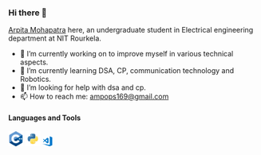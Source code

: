 ### Hi there 👋

[Arpita Mohapatra](https://github.com/Arpita-25) here, an undergraduate student in Electrical engineering department at NIT Rourkela.
- 🔭 I’m currently working on to improve myself in various technical aspects.
- 🌱 I’m currently learning DSA, CP, communication technology and Robotics. 
- 🤔 I’m looking for help with dsa and cp.
- 📫 How to reach me: [ampops169@gmail.com](ampops169@gmail.com)

#### Languages and Tools
<code><img height="30" src = "https://raw.githubusercontent.com/github/explore/80688e429a7d4ef2fca1e82350fe8e3517d3494d/topics/cpp/cpp.png"></code>
<code><img height="30" src = "https://raw.githubusercontent.com/github/explore/80688e429a7d4ef2fca1e82350fe8e3517d3494d/topics/python/python.png"></code>
<code><img height="20" src="https://raw.githubusercontent.com/github/explore/80688e429a7d4ef2fca1e82350fe8e3517d3494d/topics/visual-studio-code/visual-studio-code.png"></code>

